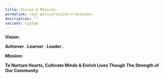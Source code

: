 ```yaml
---
title: Vision & Mission
permalink: /our-policy/vision-n-mission/
description: ""
variant: tiptap
---
```

<p><strong>Vision: </strong>
</p>
<p><strong>Achiever . Learner . Leader .</strong>
</p>
<p></p>
<p><strong>Mission:</strong>
</p>
<p><strong>To Nurture Hearts, Cultivate Minds &amp; Enrich Lives Though The Strength of Our Community</strong>
</p>
<p></p>
<p></p>
<p></p>